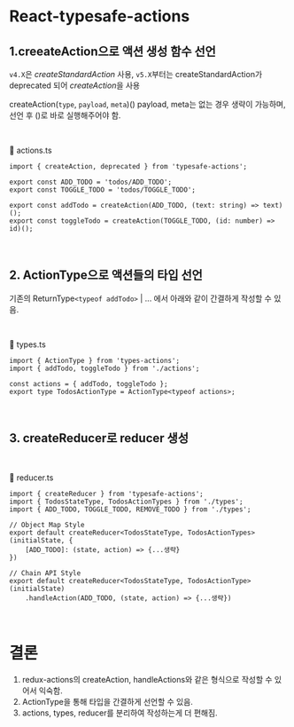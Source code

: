 # React-typesafe-actions

## **1.creeateAction으로 액션 생성 함수 선언**

`v4.X`은 _createStandardAction_ 사용, `v5.X`부터는 createStandardAction가 deprecated 되어 *createAction*을 사용

createAction(`type`, `payload`, `meta`)()
payload, meta는 없는 경우 생략이 가능하며, 선언 후 ()로 바로 실행해주어야 함.

<br>

📎 actions.ts

```tsx
import { createAction, deprecated } from 'typesafe-actions';

export const ADD_TODO = 'todos/ADD_TODO';
export const TOGGLE_TODO = 'todos/TOGGLE_TODO';

export const addTodo = createAction(ADD_TODO, (text: string) => text)();
export const toggleTodo = createAction(TOGGLE_TODO, (id: number) => id)();
```

<br>

## 2. **ActionType으로 액션들의 타입 선언**

기존의 ReturnType`<typeof addTodo>` | ... 에서 아래와 같이 간결하게 작성할 수 있음.

<br>

📎 types.ts

```tsx
import { ActionType } from 'types-actions';
import { addTodo, toggleTodo } from './actions';

const actions = { addTodo, toggleTodo };
export type TodosActionType = ActionType<typeof actions>;
```

<br>

## **3. createReducer로 reducer 생성**

<br>

📎 reducer.ts

```tsx
import { createReducer } from 'typesafe-actions';
import { TodosStateType, TodosActionTypes } from './types';
import { ADD_TODO, TOGGLE_TODO, REMOVE_TODO } from './types';

// Object Map Style
export default createReducer<TodosStateType, TodosActionTypes>(initialState, {
    [ADD_TODO]: (state, action) => {...생략}
})

// Chain API Style
export default createReducer<TodosStateType, TodosActionType>(initialState)
    .handleAction(ADD_TODO, (state, action) => {...생략})
```

<br>

# 결론

1. redux-actions의 createAction, handleActions와 같은 형식으로 작성할 수 있어서 익숙함.
2. ActionType을 통해 타입을 간결하게 선언할 수 있음.
3. actions, types, reducer를 분리하여 작성하는게 더 편해짐.
